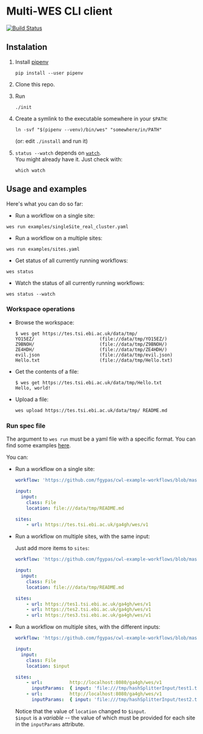 # Multi-WES CLI client

[![Build Status](https://travis-ci.com/EMBL-EBI-TSI/WesCli.svg?token=u11Aix2T7c5M2Hxs5pyA&branch=master)](https://travis-ci.com/EMBL-EBI-TSI/WesCli)


## Instalation

1. Install [pipenv](http://pipenv.org/)
    ```
    pip install --user pipenv
    ```

2. Clone this repo.

3. Run
    ```
    ./init
    ```

4. Create a symlink to the executable somewhere in your `$PATH`:
    ```
    ln -svf "$(pipenv --venv)/bin/wes" "somewhere/in/PATH"
    ```
    (or: edit `./install` and run it)

5. `status --watch` depends on [`watch`](https://en.wikipedia.org/wiki/Watch_(Unix)).  
   You might already have it. Just check with:
    ```
    which watch
    ```

## Usage and examples

Here's what you can do so far:

* Run a workflow on a single site:
```
wes run examples/singleSite_real_cluster.yaml
```

* Run a workflow on a multiple sites:
```
wes run examples/sites.yaml
```

* Get status of all currently running workflows:
```
wes status
```

* Watch the status of all currently running workflows:
```
wes status --watch
```

### Workspace operations

* Browse the workspace:

    ```
    $ wes get https://tes.tsi.ebi.ac.uk/data/tmp/
    YO15EZ/                        (file://data/tmp/YO15EZ/)
    Z9BNOH/                        (file://data/tmp/Z9BNOH/)
    ZE4HDH/                        (file://data/tmp/ZE4HDH/)
    evil.json                      (file://data/tmp/evil.json)
    Hello.txt                      (file://data/tmp/Hello.txt)
    ```

* Get the contents of a file:
    ```
    $ wes get https://tes.tsi.ebi.ac.uk/data/tmp/Hello.txt
    Hello, world!
    ```
* Upload a file:
    ```
    wes upload https://tes.tsi.ebi.ac.uk/data/tmp/ README.md
    ```

### Run spec file

The argument to `wes run` must be a yaml file with a specific format. You can find some examples [here](examples/).

You can:

* Run a workflow on a single site:

    ```yaml
    workflow: 'https://github.com/fgypas/cwl-example-workflows/blob/master/hashsplitter-workflow.cwl'

    input:
      input:
        class: File
        location: file:///data/tmp/README.md

    sites:
        - url: https://tes.tsi.ebi.ac.uk/ga4gh/wes/v1
    ```

* Run a workflow on multiple sites, with the same input:

    Just add more items to `sites`:

    ```yaml
    workflow: 'https://github.com/fgypas/cwl-example-workflows/blob/master/hashsplitter-workflow.cwl'

    input:
      input:
        class: File
        location: file:///data/tmp/README.md

    sites:
        - url: https://tes1.tsi.ebi.ac.uk/ga4gh/wes/v1
        - url: https://tes2.tsi.ebi.ac.uk/ga4gh/wes/v1
        - url: https://tes3.tsi.ebi.ac.uk/ga4gh/wes/v1
    ```

* Run a workflow on multiple sites, with the different inputs:

    ```yaml
    workflow: 'https://github.com/fgypas/cwl-example-workflows/blob/master/hashsplitter-workflow.cwl'

    input:
      input:
        class: File
        location: $input

    sites:
        - url:          http://localhost:8080/ga4gh/wes/v1
          inputParams:  { input: 'file:///tmp/hashSplitterInput/test1.txt' }
        - url:          http://localhost:8080/ga4gh/wes/v1
          inputParams:  { input: 'file:///tmp/hashSplitterInput/test2.txt' }
    ```

    Notice that the value of `location` changed to `$input`.  
    `$input` is a _variable_ -- the value of which must be provided for each site in the `inputParams` attribute.
